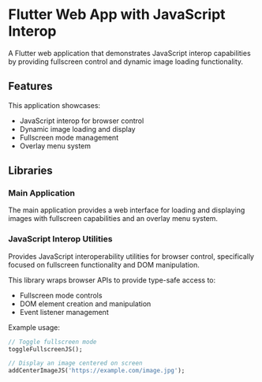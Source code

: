 # Flutter Web App with JavaScript Interop

A Flutter web application that demonstrates JavaScript interop capabilities by providing fullscreen control and dynamic image loading functionality.

## Features

This application showcases:
* JavaScript interop for browser control
* Dynamic image loading and display
* Fullscreen mode management
* Overlay menu system

## Libraries

### Main Application
The main application provides a web interface for loading and displaying images with fullscreen capabilities and an overlay menu system.

### JavaScript Interop Utilities
Provides JavaScript interoperability utilities for browser control, specifically focused on fullscreen functionality and DOM manipulation.

This library wraps browser APIs to provide type-safe access to:
* Fullscreen mode controls
* DOM element creation and manipulation
* Event listener management

Example usage:
```dart
// Toggle fullscreen mode
toggleFullscreenJS();

// Display an image centered on screen
addCenterImageJS('https://example.com/image.jpg');
